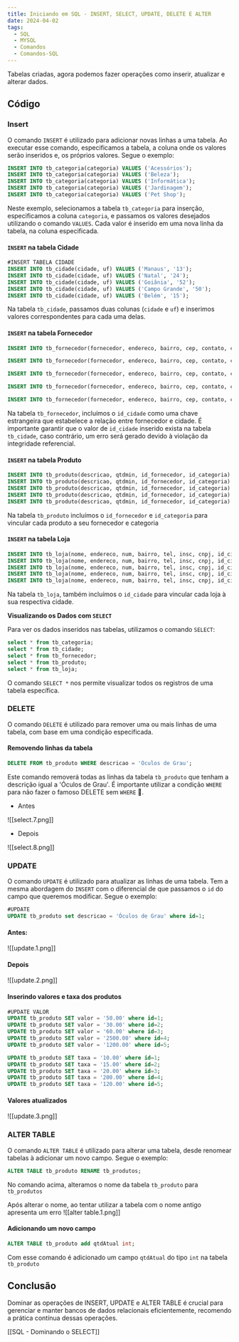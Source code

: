 ```yaml
---
title: Iniciando em SQL - INSERT, SELECT, UPDATE, DELETE E ALTER
date: 2024-04-02
tags:
  - SQL
  - MYSQL
  - Comandos
  - Comandos-SQL
---
```

Tabelas criadas, agora podemos fazer operações como inserir, atualizar e alterar dados.

## Código
### Insert

O comando `INSERT` é utilizado para adicionar novas linhas a uma tabela. Ao executar esse comando, especificamos a tabela, a coluna onde os valores serão inseridos e, os próprios valores. Segue o exemplo:

```sql
INSERT INTO tb_categoria(categoria) VALUES ('Acessórios');
INSERT INTO tb_categoria(categoria) VALUES ('Beleza');
INSERT INTO tb_categoria(categoria) VALUES ('Informática');
INSERT INTO tb_categoria(categoria) VALUES ('Jardinagem');
INSERT INTO tb_categoria(categoria) VALUES ('Pet Shop');
```

Neste exemplo, selecionamos a tabela `tb_categoria` para inserção, especificamos a coluna `categoria`, e passamos os valores desejados utilizando o comando `VALUES`. Cada valor é inserido em uma nova linha da tabela, na coluna especificada.

#### `INSERT` na tabela Cidade

```sql
#INSERT TABELA CIDADE
INSERT INTO tb_cidade(cidade, uf) VALUES ('Manaus', '13');
INSERT INTO tb_cidade(cidade, uf) VALUES ('Natal', '24');
INSERT INTO tb_cidade(cidade, uf) VALUES ('Goiânia', '52');
INSERT INTO tb_cidade(cidade, uf) VALUES ('Campo Grande', '50');
INSERT INTO tb_cidade(cidade, uf) VALUES ('Belém', '15');
```

Na tabela `tb_cidade`, passamos duas colunas (`cidade` e `uf`) e inserimos valores correspondentes para cada uma delas.

#### `INSERT` na tabela Fornecedor

```sql
INSERT INTO tb_fornecedor(fornecedor, endereco, bairro, cep, contato, cnpj, id_cidade) VALUES ('Elegância Acessórios', 'Av. Brasil', 'Comércio', '69050030', '92988556677', '11122233344455', 1);

INSERT INTO tb_fornecedor(fornecedor, endereco, bairro, cep, contato, cnpj, id_cidade) VALUES ('Beleza Pura', 'Rua das Flores', 'Petrópolis', '59020240', '84988556677', '55566677788899', 2);

INSERT INTO tb_fornecedor(fornecedor, endereco, bairro, cep, contato, cnpj, id_cidade) VALUES ('TechInfo', 'Av. Goiás', 'Setor Central', '74005310', '62988556677', '99988877766655', 3);

INSERT INTO tb_fornecedor(fornecedor, endereco, bairro, cep, contato, cnpj, id_cidade) VALUES ('Green Garden', 'Rua Ceará', 'Monte Castelo', '79010200', '67988556677', '44433322211100', 4);

INSERT INTO tb_fornecedor(fornecedor, endereco, bairro, cep, contato, cnpj, id_cidade) VALUES ('Pet Feliz', 'Av. Nazaré', 'Nazaré', '66035120', '91988556677', '22233344455566', 5);

```

Na tabela `tb_fornecedor`, incluímos o `id_cidade` como uma chave estrangeira que estabelece a relação entre fornecedor e cidade. É importante garantir que o valor de `id_cidade` inserido exista na tabela `tb_cidade`, caso contrário, um erro será gerado devido à violação da integridade referencial.

#### `INSERT` na tabela Produto

```sql
INSERT INTO tb_produto(descricao, qtdmin, id_fornecedor, id_categoria) VALUES ('Óculos de Sol', '150', 1, 1);
INSERT INTO tb_produto(descricao, qtdmin, id_fornecedor, id_categoria) VALUES ('Kit de Maquiagem', '200', 2, 2);
INSERT INTO tb_produto(descricao, qtdmin, id_fornecedor, id_categoria) VALUES ('Notebook Gamer', '50', 3, 3);
INSERT INTO tb_produto(descricao, qtdmin, id_fornecedor, id_categoria) VALUES ('Conjunto de Ferramentas para Jardim', '100', 4, 4);
INSERT INTO tb_produto(descricao, qtdmin, id_fornecedor, id_categoria) VALUES ('Ração para Cães', '300', 5, 5);
```

Na tabela `tb_produto` incluímos o `id_fornecedor` e `id_categoria` para vincular cada produto a seu fornecedor e categoria

#### `INSERT` na tabela Loja

```sql
INSERT INTO tb_loja(nome, endereco, num, bairro, tel, insc, cnpj, id_cidade) VALUES ('Acessórios Modernos', 'Av. Eduardo Ribeiro', 120, 'Centro', '(92) 9985-6677', 'AM345678901', '77.888.999/0001-66', 1);
INSERT INTO tb_loja(nome, endereco, num, bairro, tel, insc, cnpj, id_cidade) VALUES ('Beleza em Casa', 'Rua Potengi', 580, 'Petrópolis', '(84) 9985-6677', 'RN123456789', '66.777.888/0001-55', 2);
INSERT INTO tb_loja(nome, endereco, num, bairro, tel, insc, cnpj, id_cidade) VALUES ('Info Tech Loja', 'Av. Anhanguera', 1080, 'Setor Central', '(62) 9985-6677', 'GO987654321', '55.666.777/0001-44', 3);
INSERT INTO tb_loja(nome, endereco, num, bairro, tel, insc, cnpj, id_cidade) VALUES ('Jardim & Cia', 'Rua 14 de Julho', 450, 'Centro', '(67) 9985-6677', 'MS876543219', '44.555.666/0001-33', 4);
INSERT INTO tb_loja(nome, endereco, num, bairro, tel, insc, cnpj, id_cidade) VALUES ('Pet Shop Amigo Fiel', 'Av. Almirante Barroso', 220, 'Marco', '(91) 9985-6677', 'PA765432198', '33.444.555/0001-22', 5);
```

Na tabela `tb_loja`, também incluímos o `id_cidade` para vincular cada loja à sua respectiva cidade.

**Visualizando os Dados com `SELECT`**

Para ver os dados inseridos nas tabelas, utilizamos o comando `SELECT`:

```sql
select * from tb_categoria;
select * from tb_cidade;
select * from tb_fornecedor;
select * from tb_produto;
select * from tb_loja;
```

O comando `SELECT *` nos permite visualizar todos os registros de uma tabela específica.

### DELETE

O comando `DELETE` é utilizado para remover uma ou mais linhas de uma tabela, com base em uma condição especificada. 

#### Removendo linhas da tabela

```sql
DELETE FROM tb_produto WHERE descricao = 'Óculos de Grau';
```

Este comando removerá todas as linhas da tabela `tb_produto` que tenham a descrição igual a 'Óculos de Grau'. É importante utilizar a condição `WHERE` para não fazer o famoso DELETE sem `WHERE` 🤣.

- Antes

![[select.7.png]]

- Depois

![[select.8.png]]


### UPDATE

O comando `UPDATE` é utilizado para atualizar as linhas de uma tabela. Tem a mesma abordagem do `INSERT` com o diferencial de que passamos o `id` do campo que queremos modificar. Segue o exemplo:

```sql
#UPDATE
UPDATE tb_produto set descricao = 'Óculos de Grau' where id=1;
```

#### Antes:
![[update.1.png]]

#### Depois

![[update.2.png]]


#### Inserindo valores e taxa dos produtos

```sql
#UPDATE VALOR
UPDATE tb_produto SET valor = '50.00' where id=1;
UPDATE tb_produto SET valor = '30.00' where id=2;
UPDATE tb_produto SET valor = '60.00' where id=3;
UPDATE tb_produto SET valor = '2500.00' where id=4;
UPDATE tb_produto SET valor = '1200.00' where id=5;

UPDATE tb_produto SET taxa = '10.00' where id=1;
UPDATE tb_produto SET taxa = '15.00' where id=2;
UPDATE tb_produto SET taxa = '20.00' where id=3;
UPDATE tb_produto SET taxa = '200.00' where id=4;
UPDATE tb_produto SET taxa = '120.00' where id=5;
```

#### Valores atualizados

![[update.3.png]]

### ALTER  TABLE

O comando `ALTER TABLE` é utilizado para alterar uma tabela, desde renomear tabelas à adicionar um novo campo. Segue o exemplo:

```sql
ALTER TABLE tb_produto RENAME tb_produtos;
```

No comando acima, alteramos o nome da tabela `tb_produto` para `tb_produtos` 

Após alterar o nome, ao tentar utilizar a tabela com o nome antigo apresenta um erro
![[alter table.1.png]]

#### Adicionando um novo campo

```sql
ALTER TABLE tb_produto add qtdAtual int;
```

Com esse comando é adicionado um campo `qtdAtual` do tipo `int` na tabela `tb_produto` 

## Conclusão

Dominar as operações de INSERT, UPDATE e ALTER TABLE é crucial para gerenciar e manter bancos de dados relacionais eficientemente, recomendo a prática contínua dessas operações.

[[SQL - Dominando o SELECT]]

